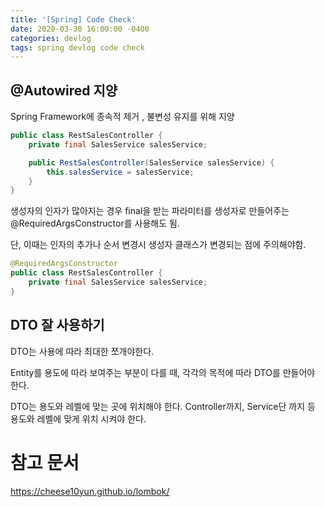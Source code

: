 ```yaml
---
title: '[Spring] Code Check'
date: 2020-03-30 16:00:00 -0400
categories: devlog
tags: spring devlog code check
---
```


## @Autowired 지양

Spring Framework에 종속적 제거 , 불변성 유지를 위해 지양

```java
public class RestSalesController {
    private final SalesService salesService;

    public RestSalesController(SalesService salesService) {
        this.salesService = salesService;
    }   
}
```

생성자의 인자가 많아지는 경우 final을 받는 파라미터를 생성자로 만들어주는 @RequiredArgsConstructor를 사용해도 됨.

단, 이때는 인자의 추가나 순서 변경시 생성자 클래스가 변경되는 점에 주의해야함.

```java
@RequiredArgsConstructor
public class RestSalesController {
    private final SalesService salesService;
}
```

## DTO 잘 사용하기

DTO는 사용에 따라 최대한 쪼개야한다.

Entity를 용도에 따라 보여주는 부분이 다를 때, 각각의 목적에 따라 DTO를 만들어야 한다.

DTO는 용도와 레벨에 맞는 곳에 위치해야 한다. Controller까지, Service단 까지 등 용도와 레벨에 맞게 위치 시켜야 한다.






# 참고 문서
https://cheese10yun.github.io/lombok/